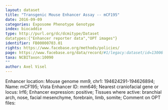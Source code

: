 ```yaml
---
layout: dataset  
title: "Transgenic Mouse Enhancer Assay -- mCF195"  
date: 2016-09-09  
categories: Exposome Phenotype Genotype  
index: biocaddie  
type: http://purl.org/dc/dcmitype/Dataset  
datatypes:{"Enhancer reporter data","OPT images"}  
identifier: FB00000703.01  
rights: https://www.facebase.org/methods/policies/  
page: https://www.facebase.org/data/record/#1/legacy:dataset/id=13006  
taxa: NCBITaxon:10090  
""  
author: Axel Visel
---
```

 Enhancer location: Mouse genome mm9, chr1: 194624291-194626894; Name: mCF195; Vista Enhancer ID: mm646; Nearest craniofacial gene or locus: Irf6; Enhancer expression: positive; Tissues where active: branchial arch, nose, facial mesenchyme, forebrain, limb, somite; Comment on OPT files: 
